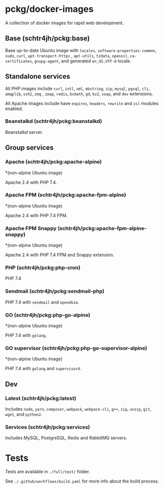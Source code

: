 # pckg/docker-images

A collection of docker images for rapid web development.

## Base (schtr4jh/pckg:base)

Base up-to-date Ubuntu image with `locales`, `software-properties-common`, `sudo`, `curl`, `apt-transport-https`
, `apt-utils`, `tzdata`, `openssl`, `ca-certificates`, `gnupg-agent`, and generated `en_US.UTF-8` locale.

## Standalone services

All PHP images include `curl`, `intl`, `xml`, `mbstring`, `zip`, `mysql`, `pgsql`, `cli`, `amqplib`, `ssh2`, `zmq`
, `imap`, `redis`, `bcmath`, `gd`, `bz2`, `soap`, and `dev` extensions.

All Apache images include have `expires`, `headers`, `rewrite` and `ssl` modules enabled.

### Beanstalkd (schtr4jh/pckg:beanstalkd)

Beanstalkd server.

## Group services

### Apache (schtr4jh/pckg:apache-alpine)

*(non-alpine Ubuntu image)

Apache 2.4 with PHP 7.4.

### Apache FPM (schtr4jh/pckg:apache-fpm-alpine)

*(non-alpine Ubuntu image)

Apache 2.4 with PHP 7.4 FPM.

### Apache FPM Snappy (schtr4jh/pckg:apache-fpm-alpine-snappy)

*(non-alpine Ubuntu image)

Apache 2.4 with PHP 7.4 FPM and Snappy extension.

### PHP (schtr4jh/pckg:php-cron)

PHP 7.4

### Sendmail (schtr4jh/pckg:sendmail-php)

PHP 7.4 with `sendmail` and `opendkim`.

### GO (schtr4jh/pckg:php-go-alpine)

*(non-alpine Ubuntu image)

PHP 7.4 with `golang`.

### GO supervisor (schtr4jh/pckg:php-go-supervisor-alpine)

*(non-alpine Ubuntu image)

PHP 7.4 with `golang` and `supervisord`.

## Dev

### Latest (schtr4jh/pckg:latest)

Includes `node`, `yarn`, `composer`, `webpack`, `webpack-cli`, `g++`, `zip`, `unzip`, `git`, `wget`, and `python2`.

### Services (schtr4jh/pckg:services)

Includes MySQL, PostgreSQL, Redis and RabbitMQ servers.

# Tests

Tests are available in `./full/test/` folder.

See `./.github/workflows/build.yaml` for more info about the build process.
